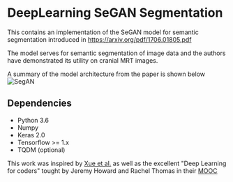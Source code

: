 # DeepLearning SeGAN Segmentation
This contains an implementation of the SeGAN model for semantic segmentation introduced in https://arxiv.org/pdf/1706.01805.pdf

The model serves for semantic segmentation of image data and the authors have demonstrated its utility on cranial MRT images.

A summary of the model architecture from the paper is shown below
![SegAN](SegAN.png)


## Dependencies

* Python 3.6
* Numpy
* Keras 2.0
* Tensorflow >= 1.x
* TQDM (optional)


This work was inspired by [Xue et al.](http://arxiv.org/abs/1706.01805) as well as the excellent "Deep Learning for coders" tought by Jeremy Howard and Rachel Thomas in their [MOOC](http://course.fast.ai/)
